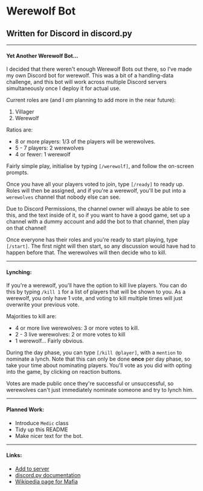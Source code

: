 # Werewolf Bot
## Written for Discord in discord.py

---
#### Yet Another Werewolf Bot...
I decided that there weren't enough Werewolf Bots out there, so I've made my own Discord bot for werewolf. This was a bit of a handling-data challenge, and this bot will work across multiple Discord servers simultaneously once I deploy it for actual use. 

Current roles are (and I *am* planning to add more in the near future):

1. Villager
2. Werewolf

Ratios are:

- 8 or more players: 1/3 of the players will be werewolves.
- 5 - 7 players: 2 werewolves
- 4 or fewer: 1 werewolf

Fairly simple play, initialise by typing `[/werewolf]`, and follow the on-screen prompts.

Once you have all your players voted to join, type `[/ready]` to ready up. Roles will then be assigned, and if you're a werewolf, you'll be put into a `werewolves` channel that nobody else can see.

Due to Discord Permissions, the channel owner will always be able to see this, and the text inside of it, so if you want to have a good game, set up a channel with a dummy account and add the bot to that channel, then play on that channel!

Once everyone has their roles and you're ready to start playing, type `[/start]`. The first night will then start, so any discussion would have had to happen before that. The werewolves will then decide who to kill.

---
#### Lynching:

If you're a werewolf, you'll have the option to kill live players. You can do this by typing `/kill 1` for a list of players that will be shown to you. As a werewolf, you only have 1 vote, and voting to kill multiple times will just overwrite your previous vote.

Majorities to kill are:

- 4 or more live werewolves: 3 or more votes to kill.
- 2 - 3 live werewolves: 2 or more votes to kill
- 1 werewolf... Fairly obvious.

During the day phase, you can type `[/kill @player]`, with a `mention` to nominate a lynch. Note that this can only be done **once** per day phase, so take your time about nominating players. You'll vote as you did with opting into the game, by clicking on reaction buttons.

Votes are made public once they're successful or unsuccessful, so werewolves can't just immediately nominate someone and try to lynch him.

---
#### Planned Work:
- Introduce `Medic` class
- Tidy up this README
- Make nicer text for the bot.

---
#### Links: 

- [Add to server](https://discord.com/api/oauth2/authorize?client_id=710860464183050361&permissions=8&scope=bot)
- [discord.py documentation](https://discordpy.readthedocs.io/en/latest/index.html)
- [Wikipedia page for Mafia](https://en.wikipedia.org/wiki/Mafia_(party_game))